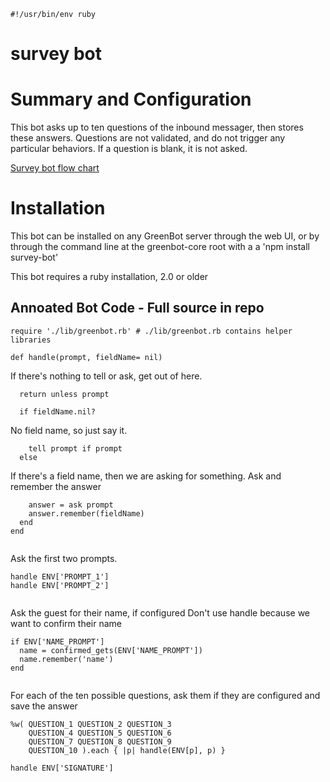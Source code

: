 





  

```
#!/usr/bin/env ruby

```







# survey bot

# Summary and Configuration
This bot asks up to ten questions of the inbound messager, then stores
these answers.  Questions are not validated, and do not trigger any
particular behaviors.  If a question is blank, it is not asked.

[Survey bot flow chart](https://cloud.githubusercontent.com/assets/9991/15373000/3c6d6012-1d11-11e6-8a36-902716d06985.png)
# Installation
This bot can be installed on any GreenBot server through the web UI, or
by through the command line at the greenbot-core root with a
a 'npm install survey-bot'

This bot requires a ruby installation, 2.0 or older

## Annoated Bot Code - Full source in repo


  

```
require './lib/greenbot.rb' # ./lib/greenbot.rb contains helper libraries

def handle(prompt, fieldName= nil)

```







If there's nothing to tell or ask, get out of here.


  

```
  return unless prompt

  if fieldName.nil?

```







No field name, so just say it.


  

```
    tell prompt if prompt
  else

```







If there's a field name, then we are asking for something.
Ask and remember the answer


  

```
    answer = ask prompt
    answer.remember(fieldName)
  end
end


```







Ask the first two prompts.


  

```
handle ENV['PROMPT_1']
handle ENV['PROMPT_2']


```







Ask the guest for their name, if configured
Don't use handle because we want to confirm their name


  

```
if ENV['NAME_PROMPT']
  name = confirmed_gets(ENV['NAME_PROMPT'])
  name.remember('name')
end


```







For each of the ten possible questions, ask them if they are configured
and save the answer


  

```
%w( QUESTION_1 QUESTION_2 QUESTION_3
    QUESTION_4 QUESTION_5 QUESTION_6
    QUESTION_7 QUESTION_8 QUESTION_9
    QUESTION_10 ).each { |p| handle(ENV[p], p) }

handle ENV['SIGNATURE']


```




